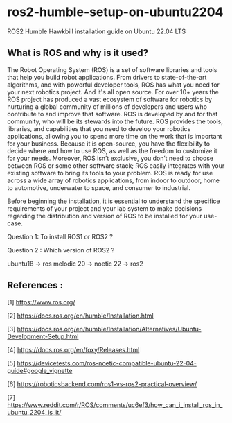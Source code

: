 # ros2-humble-setup-on-ubuntu2204
ROS2 Humble Hawkbill installation guide on Ubuntu 22.04 LTS

## What is ROS and why is it used?

The Robot Operating System (ROS) is a set of software libraries and tools that help you build robot applications. From drivers to state-of-the-art algorithms, and with powerful developer tools, ROS has what you need for your next robotics project. And it's all open source. For over 10+ years the ROS project has produced a vast ecosystem of software for robotics by nurturing a global community of millions of developers and users who contribute to and improve that software. ROS is developed by and for that community, who will be its stewards into the future. ROS provides the tools, libraries, and capabilities that you need to develop your robotics applications, allowing you to spend more time on the work that is important for your business. Because it is open-source, you have the flexibility to decide where and how to use ROS, as well as the freedom to customize it for your needs. Moreover, ROS isn’t exclusive, you don’t need to choose between ROS or some other software stack; ROS easily integrates with your existing software to bring its tools to your problem. ROS is ready for use across a wide array of robotics applications, from indoor to outdoor, home to automotive, underwater to space, and consumer to industrial.


Before beginning the installation, it is essential to understand the specifice requirements of your project and your lab system to make decisions regarding the distribution and version of ROS to be installed for your use-case.

Question 1: To install ROS1 or ROS2 ?


Question 2 : Which version of ROS2 ?

ubuntu18 -> ros melodic
20 -> noetic
22 -> ros2



## References : 

[1] https://www.ros.org/

[2] https://docs.ros.org/en/humble/Installation.html

[3] https://docs.ros.org/en/humble/Installation/Alternatives/Ubuntu-Development-Setup.html

[4] https://docs.ros.org/en/foxy/Releases.html

[5] https://devicetests.com/ros-noetic-compatible-ubuntu-22-04-guide#google_vignette

[6] https://roboticsbackend.com/ros1-vs-ros2-practical-overview/

[7] https://www.reddit.com/r/ROS/comments/uc6ef3/how_can_i_install_ros_in_ubuntu_2204_is_it/


